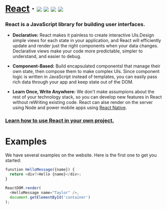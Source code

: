 # [**React**](https://reactjs.org/) ·  ![](https://camo.githubusercontent.com/83d3746e5881c1867665223424263d8e604df233d0a11aae0813e0414d433943/68747470733a2f2f696d672e736869656c64732e696f2f62616467652f6c6963656e73652d4d49542d626c75652e737667) ![](https://camo.githubusercontent.com/475b49b04214dfa67c1ec8a2837888ae63003feb7b71fd45be30ff360148ad87/68747470733a2f2f696d672e736869656c64732e696f2f6e706d2f762f72656163742e7376673f7374796c653d666c6174) ![](https://camo.githubusercontent.com/37d17fb69546b8990603b0ac9b1576401bc135e4719ba164014a2bf91358538f/68747470733a2f2f636972636c6563692e636f6d2f67682f66616365626f6f6b2f72656163742e7376673f7374796c653d736869656c6426636972636c652d746f6b656e3d3a636972636c652d746f6b656e) ![](https://camo.githubusercontent.com/b0ad703a46e8b249ef2a969ab95b2cb361a2866ecb8fe18495a2229f5847102d/68747470733a2f2f696d672e736869656c64732e696f2f62616467652f5052732d77656c636f6d652d627269676874677265656e2e737667)

### React is a JavaScript library for building user interfaces.

* **Declarative:** React makes it painless to create interactive UIs.Design simple views for each state in your application, and React will efficiently update and render just the right components when your data  changes. Declarative views make your code more predictable, simpler to understand, and easier to debug.

* **Component-Based:** Build encapsulated componentsl that manage their own state, then compose them to make complex UIs. Since component logic is written in JavaScript instead of templates, you can easily pass rich data through your app and keep state out of the DOM.

* **Learn Once, Write Anywhere:** We don't make assumpions about the rest of your technology stack, so you can develop new features in React without reWriting existing code. React can alse render on the server using Node and power mobile apps using [React Native](https://reactnative.dev/).

### [Learn how to use React in your own project.](https://reactjs.org/docs/getting-started.html)

# Examples

We have several examples on the website. Here is the first one to get you started:

```javascript
funstion HelloMessage({name}) {
  return <div?>Hello {name}</div>;
}

ReactDOM.render(
  <HelloMessage name="Taylor" />,
  document.getElementById('container')
);
```
